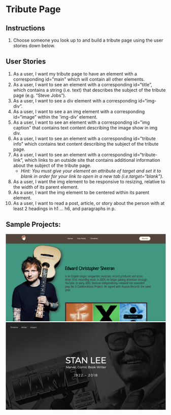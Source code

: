 # Tribute Page  
  ## Instructions
  1. Choose someone you look up to and build a tribute page using the user stories down below.

  ## User Stories
  1. As a user, I want my tribute page to have an element with a corresponding id="main" which will contain all other elements. 
  2. As a user, I want to see an element with a corresponding id=“title”,   which contains a string (i.e. text) that describes the subject of the tribute page (e.g. “Steve Jobs”).
  3. As a user, I want to see a div element with a corresponding id=“img-  div”.
  4. As a user, I want to see a an img element with a corresponding id=“image” within the 'img-div' element.
  5. As a user, I want to see an element with a corresponding id="img caption" that contains text content describing the image show in img   div.
  6. As a user, I want to see an element with a corresponding id="tribute info" which contains text content describing the subject of the    tribute
  page.
  7. As a user, I want to see an element with a corresponding id=“tribute- link”, which links to an outside site that contains
     additional information about the subject of the tribute page.
     - _Hint: You must give your element an attribute of target and set it to blank in order for your link to open in a new tab (i.e.target=“_blank”).__
  9. As a user, I want the img element to be responsive to resizing, relative to the width of its parent element.
  10. As a user, I want the img element to be centered within its parent element.
  11. As a user, I want to read a post, article, or story about the person with at least 2 headings in h1 ... h6, and paragraphs in p.

  ## Sample Projects:
  ![Alex Tribute Page](assets/alex_tribute_page.png)
  ![Kevin Tribute Page](assets/kevin_tribute_page.png)
